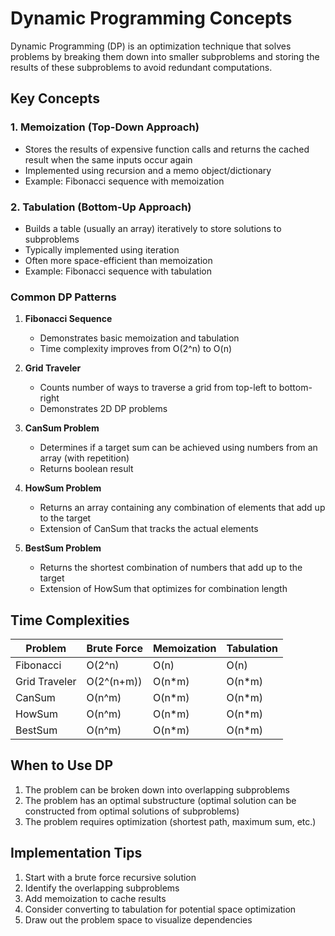 # Dynamic Programming Concepts

Dynamic Programming (DP) is an optimization technique that solves problems by breaking them down into smaller subproblems and storing the results of these subproblems to avoid redundant computations.

## Key Concepts

### 1. Memoization (Top-Down Approach)
- Stores the results of expensive function calls and returns the cached result when the same inputs occur again
- Implemented using recursion and a memo object/dictionary
- Example: Fibonacci sequence with memoization

### 2. Tabulation (Bottom-Up Approach)
- Builds a table (usually an array) iteratively to store solutions to subproblems
- Typically implemented using iteration
- Often more space-efficient than memoization
- Example: Fibonacci sequence with tabulation

### Common DP Patterns

1. **Fibonacci Sequence**
   - Demonstrates basic memoization and tabulation
   - Time complexity improves from O(2^n) to O(n)

2. **Grid Traveler**
   - Counts number of ways to traverse a grid from top-left to bottom-right
   - Demonstrates 2D DP problems

3. **CanSum Problem**
   - Determines if a target sum can be achieved using numbers from an array (with repetition)
   - Returns boolean result

4. **HowSum Problem**
   - Returns an array containing any combination of elements that add up to the target
   - Extension of CanSum that tracks the actual elements

5. **BestSum Problem**
   - Returns the shortest combination of numbers that add up to the target
   - Extension of HowSum that optimizes for combination length

## Time Complexities

| Problem        | Brute Force | Memoization | Tabulation |
|----------------|-------------|-------------|------------|
| Fibonacci      | O(2^n)      | O(n)        | O(n)       |
| Grid Traveler  | O(2^(n+m))  | O(n*m)      | O(n*m)     |
| CanSum         | O(n^m)      | O(n*m)      | O(n*m)     |
| HowSum         | O(n^m)      | O(n*m)      | O(n*m)     |
| BestSum        | O(n^m)      | O(n*m)      | O(n*m)     |

## When to Use DP

1. The problem can be broken down into overlapping subproblems
2. The problem has an optimal substructure (optimal solution can be constructed from optimal solutions of subproblems)
3. The problem requires optimization (shortest path, maximum sum, etc.)

## Implementation Tips

1. Start with a brute force recursive solution
2. Identify the overlapping subproblems
3. Add memoization to cache results
4. Consider converting to tabulation for potential space optimization
5. Draw out the problem space to visualize dependencies